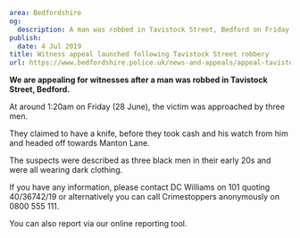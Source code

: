 ```yaml
area: Bedfordshire
og:
  description: A man was robbed in Tavistock Street, Bedford on Friday (28 June) and we are seeking witnesses.
publish:
  date: 4 Jul 2019
title: Witness appeal launched following Tavistock Street robbery
url: https://www.bedfordshire.police.uk/news-and-appeals/appeal-tavistock-robbery-jul2019
```

**We are appealing for witnesses after a man was robbed in Tavistock Street, Bedford.**

At around 1:20am on Friday (28 June), the victim was approached by three men.

They claimed to have a knife, before they took cash and his watch from him and headed off towards Manton Lane.

The suspects were described as three black men in their early 20s and were all wearing dark clothing.

If you have any information, please contact DC Williams on 101 quoting 40/36742/19 or alternatively you can call Crimestoppers anonymously on 0800 555 111.

You can also report via our online reporting tool.
